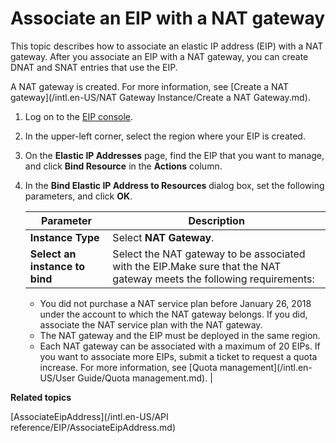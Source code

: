 # Associate an EIP with a NAT gateway

This topic describes how to associate an elastic IP address \(EIP\) with a NAT gateway. After you associate an EIP with a NAT gateway, you can create DNAT and SNAT entries that use the EIP.

A NAT gateway is created. For more information, see [Create a NAT gateway](/intl.en-US/NAT Gateway Instance/Create a NAT Gateway.md).

1.  Log on to the [EIP console](https://vpc.console.aliyun.com/eip).

2.  In the upper-left corner, select the region where your EIP is created.

3.  On the **Elastic IP Addresses** page, find the EIP that you want to manage, and click **Bind Resource** in the **Actions** column.

4.  In the **Bind Elastic IP Address to Resources** dialog box, set the following parameters, and click **OK**.

    |Parameter|Description|
    |---------|-----------|
    |**Instance Type**|Select **NAT Gateway**.|
    |**Select an instance to bind**|Select the NAT gateway to be associated with the EIP.Make sure that the NAT gateway meets the following requirements:

    -   You did not purchase a NAT service plan before January 26, 2018 under the account to which the NAT gateway belongs. If you did, associate the NAT service plan with the NAT gateway.
    -   The NAT gateway and the EIP must be deployed in the same region.
    -   Each NAT gateway can be associated with a maximum of 20 EIPs. If you want to associate more EIPs, submit a ticket to request a quota increase. For more information, see [Quota management](/intl.en-US/User Guide/Quota management.md). |


**Related topics**  


[AssociateEipAddress](/intl.en-US/API reference/EIP/AssociateEipAddress.md)

